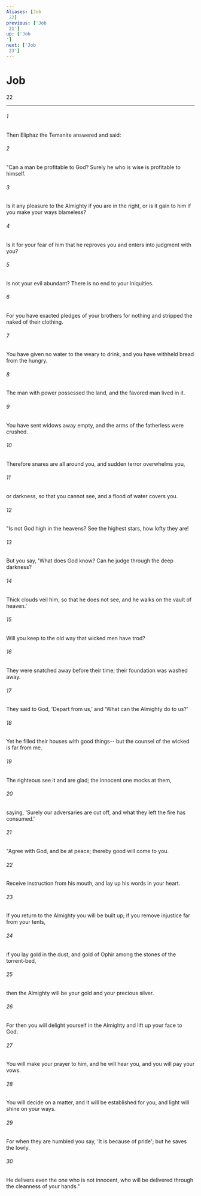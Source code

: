 ```yaml
---
Aliases: [Job 22]
previous: ['Job 21']
up: ['Job']
next: ['Job 23']
---
```

# Job 22

***
 

###### 1 
Then Eliphaz the Temanite answered and said:  

###### 2 
"Can a man be profitable to God?  Surely he who is wise is profitable to himself.   

###### 3 
Is it any pleasure to the Almighty if you are in the right,  or is it gain to him if you make your ways blameless?   

###### 4 
Is it for your fear of him that he reproves you  and enters into judgment with you?   

###### 5 
Is not your evil abundant?  There is no end to your iniquities.   

###### 6 
For you have exacted pledges of your brothers for nothing  and stripped the naked of their clothing.   

###### 7 
You have given no water to the weary to drink,  and you have withheld bread from the hungry.   

###### 8 
The man with power possessed the land,  and the favored man lived in it.   

###### 9 
You have sent widows away empty,  and the arms of the fatherless were crushed.   

###### 10 
Therefore snares are all around you,  and sudden terror overwhelms you,   

###### 11 
or darkness, so that you cannot see,  and a flood of water covers you.  

###### 12 
"Is not God high in the heavens?  See the highest stars, how lofty they are!   

###### 13 
But you say, 'What does God know?  Can he judge through the deep darkness?   

###### 14 
Thick clouds veil him, so that he does not see,  and he walks on the vault of heaven.'   

###### 15 
Will you keep to the old way  that wicked men have trod?   

###### 16 
They were snatched away before their time;  their foundation was washed away.   

###### 17 
They said to God, 'Depart from us,'  and 'What can the Almighty do to us?'   

###### 18 
Yet he filled their houses with good things--  but the counsel of the wicked is far from me.   

###### 19 
The righteous see it and are glad;  the innocent one mocks at them,   

###### 20 
saying, 'Surely our adversaries are cut off,  and what they left the fire has consumed.'  

###### 21 
"Agree with God, and be at peace;  thereby good will come to you.   

###### 22 
Receive instruction from his mouth,  and lay up his words in your heart.   

###### 23 
If you return to the Almighty you will be built up;  if you remove injustice far from your tents,   

###### 24 
if you lay gold in the dust,  and gold of Ophir among the stones of the torrent-bed,   

###### 25 
then the Almighty will be your gold  and your precious silver.   

###### 26 
For then you will delight yourself in the Almighty  and lift up your face to God.   

###### 27 
You will make your prayer to him, and he will hear you,  and you will pay your vows.   

###### 28 
You will decide on a matter, and it will be established for you,  and light will shine on your ways.   

###### 29 
For when they are humbled you say, 'It is because of pride';  but he saves the lowly.   

###### 30 
He delivers even the one who is not innocent,  who will be delivered through the cleanness of your hands."
